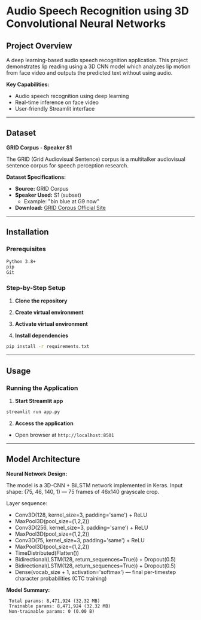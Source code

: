 # Audio Speech Recognition using 3D Convolutional Neural Networks
## Project Overview
A deep learning-based audio speech recognition application. This project demonstrates lip reading using a 3D CNN model which analyzes lip motion from face video and outputs the predicted text without using audio.

**Key Capabilities:**
- Audio speech recognition using deep learning
- Real-time inference on face video
- User-friendly Streamlit interface

---

## Dataset

**GRID Corpus - Speaker S1**

The GRID (Grid Audiovisual Sentence) corpus is a multitalker audiovisual sentence corpus for speech perception research.

**Dataset Specifications:**
- **Source:** GRID Corpus
- **Speaker Used:** S1 (subset)
  - Example: "bin blue at G9 now"
- **Download:** [GRID Corpus Official Site](http://spandh.dcs.shef.ac.uk/gridcorpus/)

---

## Installation

### Prerequisites

```bash
Python 3.8+
pip
Git
```

### Step-by-Step Setup

1. **Clone the repository**

2. **Create virtual environment**

3. **Activate virtual environment**

4. **Install dependencies**
```bash
pip install -r requirements.txt
```

---

## Usage

### Running the Application

1. **Start Streamlit app**
```bash
streamlit run app.py
```

2. **Access the application**
- Open browser at `http://localhost:8501`

---

## Model Architecture

**Neural Network Design:**

The model is a 3D-CNN + BiLSTM network implemented in Keras. Input shape: (75, 46, 140, 1) — 75 frames of 46x140 grayscale crop.

Layer sequence:
- Conv3D(128, kernel_size=3, padding='same') + ReLU
- MaxPool3D(pool_size=(1,2,2))
- Conv3D(256, kernel_size=3, padding='same') + ReLU
- MaxPool3D(pool_size=(1,2,2))
- Conv3D(75, kernel_size=3, padding='same') + ReLU
- MaxPool3D(pool_size=(1,2,2))
- TimeDistributed(Flatten())
- Bidirectional(LSTM(128, return_sequences=True)) + Dropout(0.5)
- Bidirectional(LSTM(128, return_sequences=True)) + Dropout(0.5)
- Dense(vocab_size + 1, activation='softmax')  — final per-timestep character probabilities (CTC training)

**Model Summary:**
```
 Total params: 8,471,924 (32.32 MB)
 Trainable params: 8,471,924 (32.32 MB)
 Non-trainable params: 0 (0.00 B)
```
